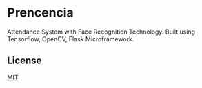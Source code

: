 # Prencencia

Attendance System with Face Recognition Technology. Built using Tensorflow, OpenCV, Flask Microframework.

## License
[MIT](./LICENSE)
